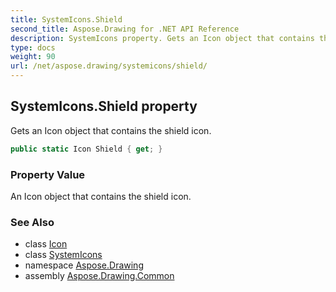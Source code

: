 ```yaml
---
title: SystemIcons.Shield
second_title: Aspose.Drawing for .NET API Reference
description: SystemIcons property. Gets an Icon object that contains the shield icon
type: docs
weight: 90
url: /net/aspose.drawing/systemicons/shield/
---
```

## SystemIcons.Shield property

Gets an Icon object that contains the shield icon.

```csharp
public static Icon Shield { get; }
```

### Property Value

An Icon object that contains the shield icon.

### See Also

* class [Icon](../../icon/)
* class [SystemIcons](../)
* namespace [Aspose.Drawing](../../systemicons/)
* assembly [Aspose.Drawing.Common](../../../)


